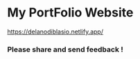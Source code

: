 <h1>My PortFolio Website</h1> 

https://delanodiblasio.netlify.app/ 

<h3>Please share and send feedback ! </h3>
